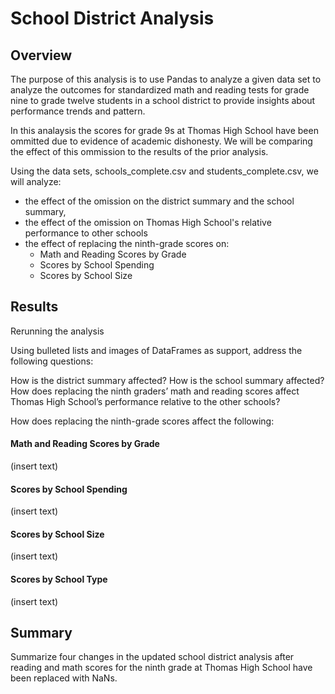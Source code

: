 # School District Analysis

## Overview 
The purpose of this analysis is to use Pandas to analyze a given data set to analyze the outcomes for standardized math and reading tests for grade nine to grade twelve students in a school district to provide insights about performance trends and pattern. 

In this analaysis the scores for grade 9s at Thomas High School have been ommitted due to evidence of academic dishonesty. We will be comparing the effect of this ommission to the results of the prior analysis.

Using the data sets, schools_complete.csv and students_complete.csv, we will analyze:

- the effect of the omission on the district summary and the school summary,
- the effect of the omission on Thomas High School's relative performance to other schools
- the effect of replacing the ninth-grade scores on:
  - Math and Reading Scores by Grade
  - Scores by School Spending
  - Scores by School Size

## Results 
Rerunning the analysis 

Using bulleted lists and images of DataFrames as support, address the following questions:

How is the district summary affected?
How is the school summary affected?
How does replacing the ninth graders’ math and reading scores affect Thomas High School’s performance relative to the other schools?

How does replacing the ninth-grade scores affect the following:

#### Math and Reading Scores by Grade 
(insert text)
#### Scores by School Spending 
(insert text)
#### Scores by School Size 
(insert text)
#### Scores by School Type 
(insert text)

## Summary
Summarize four changes in the updated school district analysis after reading and math scores for the ninth grade at Thomas High School have been replaced with NaNs.
